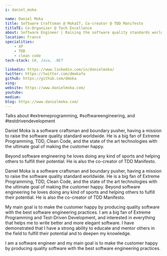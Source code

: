 ```yaml
---
i: daniel_moka

name: Daniel Moka
title: Software Craftsman @ MokaIT, Co-creator @ TDD Manifesto
titleTE: Co-Organizer @ Tech Excellence
about: Software Engineer | Raising the software quality standards worldwide | TDD & Clean Code & best practices | .NET & Rust & JS/TS 
location: France
specialities:
    - XP
    - TDD
    - clean code
tech-stack: C#, Java, .NET

linkedin: https://www.linkedin.com/in/danielmoka/
twitter: https://twitter.com/dmokafa
github: https://github.com/dmoka
xing: 
website: https://www.danielmoka.com/
youtube: 
medium: 
blog: https://www.danielmoka.com/
---
```

Talks about #extremeprogramming, #softwareengineering, and #testdrivendevelopment



Daniel Moka is a software craftsman and boundary pusher, having a mission to raise the software quality standard worldwide. He is a big fan of Extreme Programming, TDD, Clean Code, and the state of the art technologies with the ultimate goal of making the customer happy.

Beyond software engineering he loves doing any kind of sports and helping others to fulfill their potential. He is also the co-creator of TDD Manifesto.




Daniel Moka is a software craftsman and boundary pusher, having a mission to raise the software quality standard worldwide. He is a big fan of Extreme Programming, TDD, Clean Code, and the state of the art technologies with the ultimate goal of making the customer happy. Beyond software engineering he loves doing any kind of sports and helping others to fulfill their potential. He is also the co-creator of TDD Manifesto.

My main goal is to make the customer happy by producing quality software with the best software engineering practices. I am a big fan of Extreme Programming and Test-Driven Development, and interested in everything that helps me to write better and more elegant software. I have demonstrated that I have a strong ability to educate and mentor others in the field to fulfill their potential and to deepen my knowledge.

I am a software engineer and my main goal is to make the customer happy by producing quality software with the best software engineering practices.